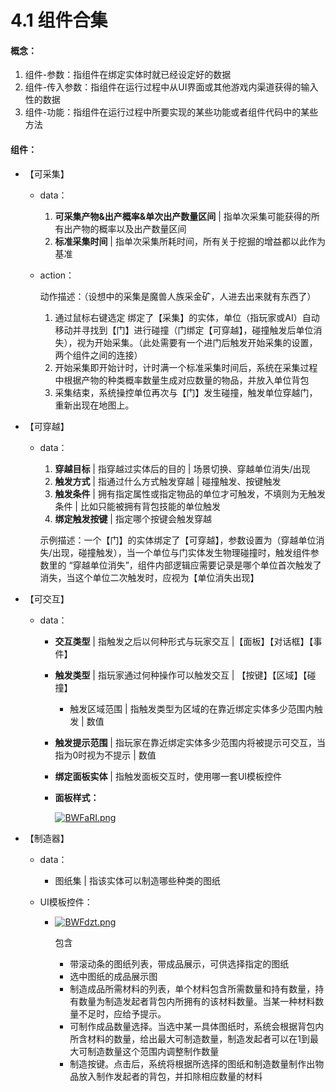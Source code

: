 # 4.1 组件合集

#### 概念：

1. 组件-参数：指组件在绑定实体时就已经设定好的数据
2. 组件-传入参数：指组件在运行过程中从UI界面或其他游戏内渠道获得的输入性的数据
3. 组件-功能：指组件在运行过程中所要实现的某些功能或者组件代码中的某些方法



#### 组件：

- 【可采集】

  - data：

    1. **可采集产物&出产概率&单次出产数量区间** | 指单次采集可能获得的所有出产物的概率以及出产数量区间
    2. **标准采集时间** | 指单次采集所耗时间，所有关于挖掘的增益都以此作为基准
    
  - action：

    动作描述：（设想中的采集是魔兽人族采金矿，人进去出来就有东西了）

    1. 通过鼠标右键选定 绑定了【采集】的实体，单位（指玩家或AI）自动移动并寻找到【门】进行碰撞（门绑定【可穿越】，碰撞触发后单位消失），视为开始采集。（此处需要有一个进门后触发开始采集的设置，两个组件之间的连接）
    2. 开始采集即开始计时，计时满一个标准采集时间后，系统在采集过程中根据产物的种类概率数量生成对应数量的物品，并放入单位背包
    3. 采集结束，系统操控单位再次与【门】发生碰撞，触发单位穿越门，重新出现在地图上。

- 【可穿越】
  - data：
    1. **穿越目标** | 指穿越过实体后的目的 | 场景切换、穿越单位消失/出现
    2. **触发方式** | 指通过什么方式触发穿越 | 碰撞触发、按键触发
    3. **触发条件** | 拥有指定属性或指定物品的单位才可触发，不填则为无触发条件 | 比如只能被拥有背包技能的单位触发
    4. **绑定触发按键** | 指定哪个按键会触发穿越
    
    示例描述：一个【门】的实体绑定了【可穿越】，参数设置为（穿越单位消失/出现，碰撞触发），当一个单位与门实体发生物理碰撞时，触发组件参数里的 “穿越单位消失”，组件内部逻辑应需要记录是哪个单位首次触发了消失，当这个单位二次触发时，应视为【单位消失出现】

- 【可交互】

  - data：

    - **交互类型** | 指触发之后以何种形式与玩家交互 |【面板】【对话框】【事件】

    - **触发类型** | 指玩家通过何种操作可以触发交互 | 【按键】【区域】【碰撞】

      - 触发区域范围 | 指触发类型为区域的在靠近绑定实体多少范围内触发 | 数值

    - **触发提示范围** | 指玩家在靠近绑定实体多少范围内将被提示可交互，当指为0时视为不提示 | 数值

    - **绑定面板实体** | 指触发面板交互时，使用哪一套UI模板控件

    - **面板样式：**

      [![BWFaRI.png](https://s1.ax1x.com/2020/11/05/BWFaRI.png)](https://imgchr.com/i/BWFaRI)

- 【制造器】

  - data：

    - 图纸集 | 指该实体可以制造哪些种类的图纸

  - UI模板控件：

    - [![BWFdzt.png](https://s1.ax1x.com/2020/11/05/BWFdzt.png)](https://imgchr.com/i/BWFdzt)

      包含

      - 带滚动条的图纸列表，带成品展示，可供选择指定的图纸
      - 选中图纸的成品展示图
      - 制造成品所需材料的列表，单个材料包含所需数量和持有数量，持有数量为制造发起者背包内所拥有的该材料数量。当某一种材料数量不足时，应给予提示。
      - 可制作成品数量选择。当选中某一具体图纸时，系统会根据背包内所含材料的数量，给出最大可制造数量，制造发起者可以在1到最大可制造数量这个范围内调整制作数量
      - 制造按键。点击后，系统将根据所选择的图纸和制造数量制作出物品放入制作发起者的背包，并扣除相应数量的材料